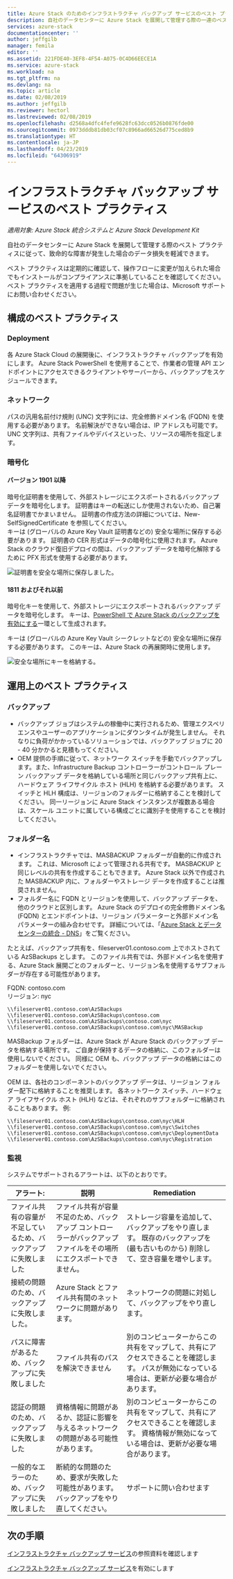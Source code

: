 ```yaml
---
title: Azure Stack のためのインフラストラクチャ バックアップ サービスのベスト プラクティス | Microsoft Docs
description: 自社のデータセンターに Azure Stack を展開して管理する際の一連のベスト プラクティスに従って、致命的な障害が発生した場合のデータ損失を軽減できます。
services: azure-stack
documentationcenter: ''
author: jeffgilb
manager: femila
editor: ''
ms.assetid: 221FDE40-3EF8-4F54-A075-0C4D66EECE1A
ms.service: azure-stack
ms.workload: na
ms.tgt_pltfrm: na
ms.devlang: na
ms.topic: article
ms.date: 02/08/2019
ms.author: jeffgilb
ms.reviewer: hectorl
ms.lastreviewed: 02/08/2019
ms.openlocfilehash: d2568a4dfc4fefe9628fc63dcc0526b0876fde00
ms.sourcegitcommit: 0973dddb81db03cf07c8966ad66526d775ced8b9
ms.translationtype: HT
ms.contentlocale: ja-JP
ms.lasthandoff: 04/23/2019
ms.locfileid: "64306919"
---
```

# <a name="infrastructure-backup-service-best-practices"></a>インフラストラクチャ バックアップ サービスのベスト プラクティス

*適用対象: Azure Stack 統合システムと Azure Stack Development Kit*

自社のデータセンターに Azure Stack を展開して管理する際のベスト プラクティスに従って、致命的な障害が発生した場合のデータ損失を軽減できます。

ベスト プラクティスは定期的に確認して、操作フローに変更が加えられた場合でもインストールがコンプライアンスに準拠していることを確認してください。 ベスト プラクティスを適用する過程で問題が生じた場合は、Microsoft サポートにお問い合わせください。

## <a name="configuration-best-practices"></a>構成のベスト プラクティス

### <a name="deployment"></a>Deployment

各 Azure Stack Cloud の展開後に、インフラストラクチャ バックアップを有効にします。 Azure Stack PowerShell を使用することで、作業者の管理 API エンドポイントにアクセスできるクライアントやサーバーから、バックアップをスケジュールできます。

### <a name="networking"></a>ネットワーク

パスの汎用名前付け規則 (UNC) 文字列には、完全修飾ドメイン名 (FQDN) を使用する必要があります。 名前解決ができない場合は、IP アドレスも可能です。 UNC 文字列は、共有ファイルやデバイスといった、リソースの場所を指定します。

### <a name="encryption"></a>暗号化

#### <a name="version-1901-and-newer"></a>バージョン 1901 以降

暗号化証明書を使用して、外部ストレージにエクスポートされるバックアップ データを暗号化します。 証明書はキーの転送にしか使用されないため、自己署名証明書でかまいません。 証明書の作成方法の詳細については、New-SelfSignedCertificate を参照してください。  
キーは (グローバルの Azure Key Vault 証明書などの) 安全な場所に保存する必要があります。 証明書の CER 形式はデータの暗号化に使用されます。 Azure Stack のクラウド復旧デプロイの間は、バックアップ データを暗号化解除するために PFX 形式を使用する必要があります。

![証明書を安全な場所に保存しました。](media/azure-stack-backup/azure-stack-backup-encryption-store-cert.png)

#### <a name="1811-and-older"></a>1811 およびそれ以前

暗号化キーを使用して、外部ストレージにエクスポートされるバックアップ データを暗号化します。 キーは、[PowerShell で Azure Stack のバックアップを有効にする](azure-stack-backup-enable-backup-powershell.md)一環として生成されます。

キーは (グローバルの Azure Key Vault シークレットなどの) 安全な場所に保存する必要があります。 このキーは、Azure Stack の再展開時に使用します。 

![安全な場所にキーを格納する。](media/azure-stack-backup/azure-stack-backup-encryption2.png)

## <a name="operational-best-practices"></a>運用上のベスト プラクティス

### <a name="backups"></a>バックアップ

 - バックアップ ジョブはシステムの稼働中に実行されるため、管理エクスペリエンスやユーザーのアプリケーションにダウンタイムが発生しません。 それなりに負荷がかかっているソリューションでは、バックアップ ジョブに 20 - 40 分かかると見積もってください。
 - OEM 提供の手順に従って、ネットワーク スイッチを手動でバックアップします。また、Infrastructure Backup コントローラーがコントロール プレーン バックアップ データを格納している場所と同じバックアップ共有上に、ハードウェア ライフサイクル ホスト (HLH) を格納する必要があります。 スイッチと HLH 構成は、リージョンのフォルダーに格納することを検討してください。 同一リージョンに Azure Stack インスタンスが複数ある場合は、スケール ユニットに属している構成ごとに識別子を使用することを検討してください。

### <a name="folder-names"></a>フォルダー名

 - インフラストラクチャでは、MASBACKUP フォルダーが自動的に作成されます。 これは、Microsoft によって管理される共有です。 MASBACKUP と同じレベルの共有を作成することもできます。 Azure Stack 以外で作成された MASBACKUP 内に、フォルダーやストレージ データを作成することは推奨されません。 
 -  フォルダー名に FQDN とリージョンを使用して、バックアップ データを、他のクラウドと区別します。 Azure Stack のデプロイの完全修飾ドメイン名 (FQDN) とエンドポイントは、リージョン パラメーターと外部ドメイン名 パラメーターの組み合わせです。 詳細については、「[Azure Stack とデータセンターの統合 - DNS](azure-stack-integrate-dns.md)」をご覧ください。

たとえば、バックアップ共有を、fileserver01.contoso.com 上でホストされている AzSBackups とします。 このファイル共有では、外部ドメイン名を使用する、Azure Stack 展開ごとのフォルダーと、リージョン名を使用するサブフォルダーが存在する可能性があります。 

FQDN: contoso.com  
リージョン: nyc


    \\fileserver01.contoso.com\AzSBackups
    \\fileserver01.contoso.com\AzSBackups\contoso.com
    \\fileserver01.contoso.com\AzSBackups\contoso.com\nyc
    \\fileserver01.contoso.com\AzSBackups\contoso.com\nyc\MASBackup

MASBackup フォルダーは、Azure Stack が Azure Stack のバックアップ データを格納する場所です。 ご自身が保持するデータの格納に、このフォルダーは使用しないでください。 同様に OEM も、バックアップ データの格納にはこのフォルダーを使用しないでください。 

OEM は、各社のコンポーネントのバックアップ データは、リージョン フォルダー配下に格納することを推奨します。 各ネットワーク スイッチ、ハードウェア ライフサイクル ホスト (HLH) などは、それぞれのサブフォルダーに格納されることもあります。 例: 

    \\fileserver01.contoso.com\AzSBackups\contoso.com\nyc\HLH
    \\fileserver01.contoso.com\AzSBackups\contoso.com\nyc\Switches
    \\fileserver01.contoso.com\AzSBackups\contoso.com\nyc\DeploymentData
    \\fileserver01.contoso.com\AzSBackups\contoso.com\nyc\Registration

### <a name="monitoring"></a>監視

システムでサポートされるアラートは、以下のとおりです。

| アラート:                                                   | 説明                                                                                     | Remediation                                                                                                                                |
|---------------------------------------------------------|-------------------------------------------------------------------------------------------------|--------------------------------------------------------------------------------------------------------------------------------------------|
| ファイル共有の容量が不足しているため、バックアップに失敗しました | ファイル共有が容量不足のため、バックアップ コントローラーがバックアップ ファイルをその場所にエクスポートできません。 | ストレージ容量を追加して、バックアップをやり直します。 既存のバックアップを (最も古いものから) 削除して、空き容量を増やします。                    |
| 接続の問題のため、バックアップに失敗しました。             | Azure Stack とファイル共有間のネットワークに問題があります。                          | ネットワークの問題に対処して、バックアップをやり直します。                                                                                            |
| パスに障害があるため、バックアップに失敗しました                | ファイル共有のパスを解決できません                                                          | 別のコンピューターからこの共有をマップして、共有にアクセスできることを確認します。 パスが無効になっている場合は、更新が必要な場合があります。       |
| 認証の問題のため、バックアップに失敗しました               | 資格情報に問題があるか、認証に影響を与えるネットワークの問題がある可能性があります。    | 別のコンピューターからこの共有をマップして、共有にアクセスできることを確認します。 資格情報が無効になっている場合は、更新が必要な場合があります。 |
| 一般的なエラーのため、バックアップに失敗しました                    | 断続的な問題のため、要求が失敗した可能性があります。 バックアップをやり直してください。                    | サポートに問い合わせます                                                                                                                               |

## <a name="next-steps"></a>次の手順

[インフラストラクチャ バックアップ サービス](azure-stack-backup-reference.md)の参照資料を確認します

[インフラストラクチャ バックアップ サービス](azure-stack-backup-enable-backup-console.md)を有効にします
